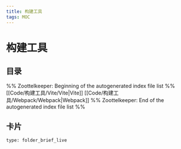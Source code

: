 ```yaml
---
title: 构建工具
tags: MOC
---
```

# 构建工具

## 目录



%% Zoottelkeeper: Beginning of the autogenerated index file list  %%
 [[Code/构建工具/Vite/Vite|Vite]]
 [[Code/构建工具/Webpack/Webpack|Webpack]]
%% Zoottelkeeper: End of the autogenerated index file list  %%












## 卡片

```ccard
type: folder_brief_live
```



















